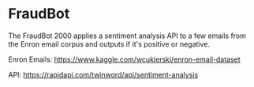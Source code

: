 # FraudBot
The FraudBot 2000 applies a sentiment analysis API to a few emails from the Enron email corpus and outputs if it's positive or negative.

Enron Emails: https://www.kaggle.com/wcukierski/enron-email-dataset

API: https://rapidapi.com/twinword/api/sentiment-analysis
